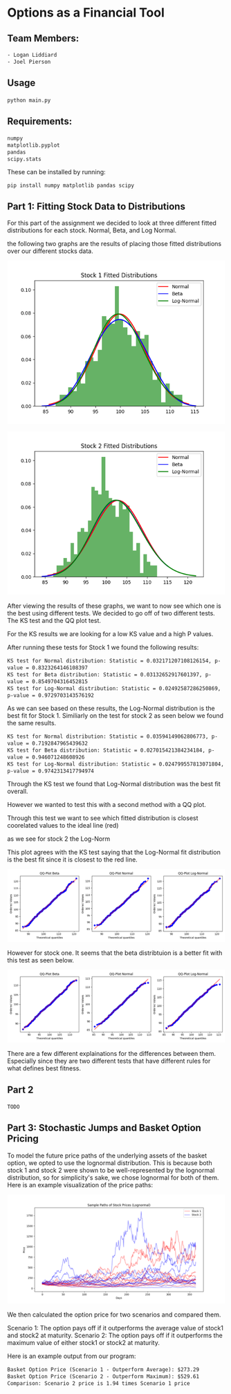 # Options as a Financial Tool

## Team Members:
    - Logan Liddiard
    - Joel Pierson

## Usage

`python main.py`

## Requirements:

    numpy
    matplotlib.pyplot
    pandas
    scipy.stats

These can be installed by running:
```
pip install numpy matplotlib pandas scipy
```

## Part 1: Fitting Stock Data to Distributions

For this part of the assignment we decided to look at three different fitted distributions for each stock. Normal, Beta, and Log Normal.

the following two graphs are the results of placing those fitted distributions over our different stocks data.

<p align="center">
  <img src="stock1_distributions.png" alt="stock1 dist">
</p>

<p align="center">
  <img src="stock2_distributions.png" alt="stock2 dist">
</p>

After viewing the results of these graphs, we want to now see which one is the best using different tests. We decided to go off of two different tests. The KS test and the QQ plot test.

For the KS results we are looking for a low KS value and a high P values.

After running these tests for Stock 1 we found the following results:

    KS test for Normal distribution: Statistic = 0.032171207108126154, p-value = 0.8323264146108397
    KS test for Beta distribution: Statistic = 0.03132652917601397, p-value = 0.8549704316452815
    KS test for Log-Normal distribution: Statistic = 0.02492587286250869, p-value = 0.9729703143576192

As we can see based on these results, the Log-Normal distribution is the best fit for Stock 1. Similiarly on the test for stock 2 as seen below we found the same results.

    KS test for Normal distribution: Statistic = 0.03594149062806773, p-value = 0.7192847965439632
    KS test for Beta distribution: Statistic = 0.027015421384234184, p-value = 0.946071248608926
    KS test for Log-Normal distribution: Statistic = 0.024799557813071804, p-value = 0.9742313417794974

Through the KS test we found that Log-Normal distribution was the best fit overall.

However we wanted to test this with a second method with a QQ plot.

Through this test we want to see which fitted distribution is closest coorelated values to the ideal line (red)

as we see for stock 2 the Log-Norm

This plot agrees with the KS test saying that the Log-Normal fit distribution is the best fit since it is closest to the red line.


<p align="center">
  <img src="Stock 2_best.png" alt="stock2 dist">
</p>

However for stock one. It seems that the beta distribtuion is a better fit with this test as seen below.

<p align="center">
  <img src="Stock 1_best.png" alt="stock2 dist">
</p>

There are a few different explainations for the differences between them. Especially since they are two different tests that have different rules for what defines best fitness. 

## Part 2

    TODO


## Part 3: Stochastic Jumps and Basket Option Pricing

To model the future price paths of the underlying assets of the basket option, we opted to use the lognormal distribution. This is because both stock 1 and stock 2 were shown to be well-represented by the lognormal distribution, so for simplicity's sake, we chose lognormal for both of them. Here is an example visualization of the price paths:

<p align="center">
  <img src="basket_price_paths.png" alt="Basket Option Price Paths">
</p>

We then calculated the option price for two scenarios and compared them.

Scenario 1: The option pays off if it outperforms the average value of stock1 and stock2 at maturity.
Scenario 2: The option pays off if it outperforms the maximum value of either stock1 or stock2 at maturity.

Here is an example output from our program:

    Basket Option Price (Scenario 1 - Outperform Average): $273.29
    Basket Option Price (Scenario 2 - Outperform Maximum): $529.61
    Comparison: Scenario 2 price is 1.94 times Scenario 1 price

